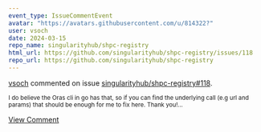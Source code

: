 ```yaml
---
event_type: IssueCommentEvent
avatar: "https://avatars.githubusercontent.com/u/814322?"
user: vsoch
date: 2024-03-15
repo_name: singularityhub/shpc-registry
html_url: https://github.com/singularityhub/shpc-registry/issues/118
repo_url: https://github.com/singularityhub/shpc-registry
---
```


<a href='https://github.com/vsoch' target='_blank'>vsoch</a> commented on issue <a href='https://github.com/singularityhub/shpc-registry/issues/118' target='_blank'>singularityhub/shpc-registry#118</a>.

<small>I do believe the Oras cli in go has that, so if you can find the underlying call (e.g url and params) that should be enough for me to fix here. Thank you!...</small>

<a href='https://github.com/singularityhub/shpc-registry/issues/118' target='_blank'>View Comment</a>